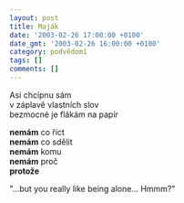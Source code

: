 ```yaml
---
layout: post
title: Maják
date: '2003-02-26 17:00:00 +0100'
date_gmt: '2003-02-26 16:00:00 +0100'
category: podvědomí
tags: []
comments: []
---
```


<p>Asi chcípnu sám<br>v záplavě vlastních slov<br>bezmocné je flákám na papír</p>
<p><strong>nemám</strong> co říct<br><strong>nemám</strong> co sdělit<br><strong>nemám</strong> komu<br><strong>nemám</strong> proč<br><strong>protože</strong></p>
<p class="ital">&quot;...but you really like being alone... Hmmm?&quot;</p>
